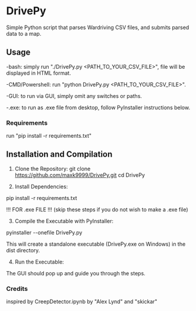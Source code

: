 # DrivePy

Simple Python script that parses Wardriving CSV files, and submits parsed data to a map.

## Usage

 -bash:
    simply run "./DrivePy.py <PATH_TO_YOUR_CSV_FILE>", file will be displayed in HTML format.

 -CMD/Powershell:
    run "python DrivePy.py <PATH_TO_YOUR_CSV_FILE>".

 -GUI:
    to run via GUI, simply omit any switches or paths.

 -.exe:
    to run as .exe file from desktop, follow PyInstaller instructions below.

### Requirements

run "pip install -r requirements.txt"

## Installation and Compilation

1. Clone the Repository:
git clone https://github.com/maxk9999/DrivePy.git
cd DrivePy

2. Install Dependencies:

pip install -r requirements.txt

!!! FOR .exe FILE !!! (skip these steps if you do not wish to make a .exe file)

3. Compile the Executable with PyInstaller:

pyinstaller --onefile DrivePy.py

This will create a standalone executable (DrivePy.exe on Windows) in the dist directory.

4. Run the Executable:

The GUI should pop up and guide you through the steps.

### Credits

inspired by CreepDetector.ipynb by "Alex Lynd" and "skickar"

